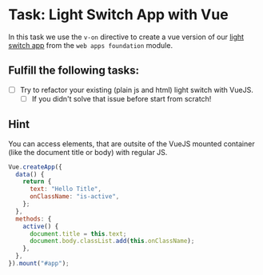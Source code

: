 # Task: Light Switch App with Vue

In this task we use the `v-on` directive to create a vue version of our [light switch app](https://github.com/coding-bootcamps-eu/web-apps-foundation/blob/main/web-app-basics/01-light-switch.md) from the `web apps foundation` module.

## Fulfill the following tasks:

- [ ] Try to refactor your existing (plain js and html) light switch with VueJS.
  - [ ] If you didn't solve that issue before start from scratch!

## Hint

You can access elements, that are outsite of the VueJS mounted container (like the document title or body) with regular JS.

```js
Vue.createApp({
  data() {
    return {
      text: "Hello Title",
      onClassName: "is-active",
    };
  },
  methods: {
    active() {
      document.title = this.text;
      document.body.classList.add(this.onClassName);
    },
  },
}).mount("#app");
```
